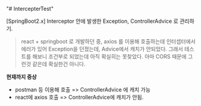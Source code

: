 "# IntercepterTest" 


[SpringBoot2.x] Interceptor 안에 발생한 Exception, ControllerAdvice 로 관리하기.

> react + springboot 로 개발하던 중, axios 를 이용해 호출하는데 인터셉터에서 에러가 있어 Exception을 던졌는데, Advice에서 캐치가 안되었다. 그래서 테스트를 해보니 조건부로 되었는데 아직 확실히는 못찾았다. 아마 CORS 때문에 그런것 같은데 확실한건 아니다.


**현재까지 증상**
- postman 등 이용해 호출 => ControllerAdvice 에 캐치 가능
- react에 axios 호출 => ControllerAdvice에 캐치가 안됨.
